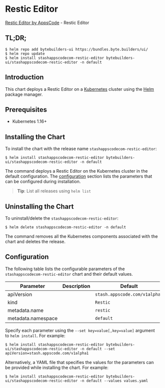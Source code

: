 # Restic Editor

[Restic Editor by AppsCode](https://byte.builders) - Restic Editor

## TL;DR;

```console
$ helm repo add bytebuilders-ui https://bundles.byte.builders/ui/
$ helm repo update
$ helm install stashappscodecom-restic-editor bytebuilders-ui/stashappscodecom-restic-editor -n default
```

## Introduction

This chart deploys a Restic Editor on a [Kubernetes](http://kubernetes.io) cluster using the [Helm](https://helm.sh) package manager.

## Prerequisites

- Kubernetes 1.16+

## Installing the Chart

To install the chart with the release name `stashappscodecom-restic-editor`:

```console
$ helm install stashappscodecom-restic-editor bytebuilders-ui/stashappscodecom-restic-editor -n default
```

The command deploys a Restic Editor on the Kubernetes cluster in the default configuration. The [configuration](#configuration) section lists the parameters that can be configured during installation.

> **Tip**: List all releases using `helm list`

## Uninstalling the Chart

To uninstall/delete the `stashappscodecom-restic-editor`:

```console
$ helm delete stashappscodecom-restic-editor -n default
```

The command removes all the Kubernetes components associated with the chart and deletes the release.

## Configuration

The following table lists the configurable parameters of the `stashappscodecom-restic-editor` chart and their default values.

|     Parameter      | Description |            Default            |
|--------------------|-------------|-------------------------------|
| apiVersion         |             | `stash.appscode.com/v1alpha1` |
| kind               |             | `Restic`                      |
| metadata.name      |             | `restic`                      |
| metadata.namespace |             | `default`                     |


Specify each parameter using the `--set key=value[,key=value]` argument to `helm install`. For example:

```console
$ helm install stashappscodecom-restic-editor bytebuilders-ui/stashappscodecom-restic-editor -n default --set apiVersion=stash.appscode.com/v1alpha1
```

Alternatively, a YAML file that specifies the values for the parameters can be provided while
installing the chart. For example:

```console
$ helm install stashappscodecom-restic-editor bytebuilders-ui/stashappscodecom-restic-editor -n default --values values.yaml
```
